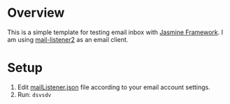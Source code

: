 # Overview

This is a simple template for testing email inbox with [Jasmine Framework](https://jasmine.github.io/).
I am using [mail-listener2](https://github.com/chirag04/mail-listener2) as an email client.

# Setup

1) Edit [mailListener.json](config/mailListener.json) file according to your email account settings.
2) Run:
`dsvsdv`
